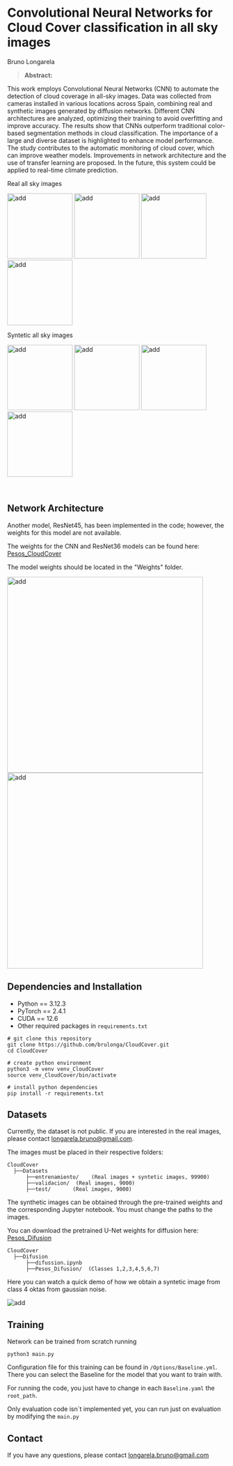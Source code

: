 # Convolutional Neural Networks for Cloud Cover classification in all sky images

Bruno Longarela

> **Abstract:**
> 
This work employs Convolutional Neural Networks (CNN) to automate the detection of cloud coverage in all-sky images. Data was collected from cameras installed in various locations across Spain, combining real and synthetic images generated by diffusion networks. Different CNN architectures are analyzed, optimizing their training to avoid overfitting and improve accuracy. The results show that CNNs outperform traditional color-based segmentation methods in cloud classification. The importance of a large and diverse dataset is highlighted to enhance model performance. The study contributes to the automatic monitoring of cloud cover, which can improve weather models. Improvements in network architecture and the use of transfer learning are proposed. In the future, this system could be applied to real-time climate prediction.


Real all sky images 
 
<img src="assets/imagen1.jpg" alt="add" width="150">  <img src="assets/imagen2.jpg" alt="add" width="150">  <img src="assets/imagen3.jpg" alt="add" width="150">  <img src="assets/imagen4.jpg" alt="add" width="150"> 
                                             
Syntetic all sky images 
 
<img src="assets/imagen5.png" alt="add" width="150">  <img src="assets/imagen6.png" alt="add" width="150">  <img src="assets/imagen7.png" alt="add" width="150">  <img src="assets/imagen8.png" alt="add" width="150"> 

&nbsp;

## Network Architecture

Another model, ResNet45, has been implemented in the code; however, the weights for this model are not available.

The weights for the CNN and ResNet36 models can be found here: [Pesos_CloudCover](https://drive.google.com/drive/folders/1KZWFAToNkq5duZJEkr1tDn150-vRDBGM?usp=drive_link)

The model weights should be located in the "Weights" folder.

<img src="assets/residual.jpg" alt="add" width="450">  <img src="assets/cnn.jpg" alt="add" width="450">

## Dependencies and Installation

- Python == 3.12.3
- PyTorch == 2.4.1
- CUDA == 12.6
- Other required packages in `requirements.txt`

```
# git clone this repository
git clone https://github.com/brulonga/CloudCover.git
cd CloudCover

# create python environment
python3 -m venv venv_CloudCover
source venv_CloudCover/bin/activate

# install python dependencies
pip install -r requirements.txt
```

## Datasets

Currently, the dataset is not public. If you are interested in the real images, please contact longarela.bruno@gmail.com. 

The images must be placed in their respective folders:

```
CloudCover
  ├──Datasets
      ├──entrenamiento/    (Real images + syntetic images, 99900)
      ├──validacion/  (Real images, 9000)
      ├──test/       (Real images, 9000)
```

The synthetic images can be obtained through the pre-trained weights and the corresponding Jupyter notebook. You must change the paths to the images.

You can download the pretrained U-Net weights for diffusion here: [Pesos_Difusion](https://drive.google.com/drive/folders/18Uida-rjl7EKlqdIhzDRHJMQwDY0YvHK?usp=drive_link)

```
CloudCover
  ├──Difusion
      ├──difussion.ipynb
      ├──Pesos_Difusion/  (Classes 1,2,3,4,5,6,7)
```

Here you can watch a quick demo of how we obtain a syntetic image from class 4 oktas from gaussian noise.

![add](/assets/output.gif)


## Training

Network can be trained from scratch running 

```python3 main.py```

Configuration file for this training can be found in `/Options/Baseline.yml`. There you can select the Baseline for the model that you want to train with. 

For running the code, you just have to change in each ```Baseline.yaml```  the   ```root_path```.

Only evaluation code isn´t implemented yet, you can run just on evaluation by modifying the ```main.py```

## Contact

If you have any questions, please contact longarela.bruno@gmail.com
